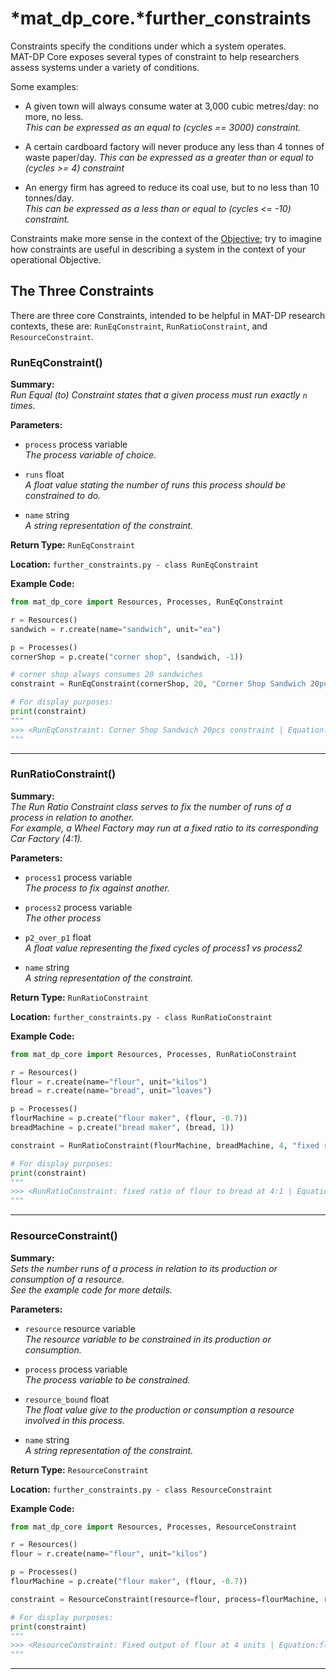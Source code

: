# *mat_dp_core.***further_constraints**

Constraints specify the conditions under which a system operates.  
MAT-DP Core exposes several types of constraint to help researchers assess systems under a variety of conditions.

Some examples:  

* A given town will always consume water at 3,000 cubic metres/day: no more, no less.  
  *This can be expressed as an equal to (cycles == 3000) constraint.*

* A certain cardboard factory will never produce any less than 4 tonnes of waste paper/day.
  *This can be expressed as a greater than or equal to (cycles >= 4) constraint*

* An energy firm has agreed to reduce its coal use, but to no less than 10 tonnes/day.  
  *This can be expressed as a less than or equal to (cycles <= -10) constraint.*

Constraints make more sense in the context of the [Objective](objective.md); try to imagine how constraints are useful in describing a system in the context of your operational Objective.  


## **The Three Constraints**

There are three core Constraints, intended to be helpful in MAT-DP research contexts, these are: ```RunEqConstraint```, ```RunRatioConstraint```, and ```ResourceConstraint```.

### **RunEqConstraint()**

**Summary:**  
*Run Equal (to) Constraint states that a given process must run exactly `n` times.*

**Parameters:**

* ```process``` process variable  
  *The process variable of choice.*

* ```runs``` float  
  *A float value stating the number of runs this process should be constrained to do.*

* ```name``` string  
  *A string representation of the constraint.*

**Return Type:**  ```RunEqConstraint```

**Location:** ```further_constraints.py - class RunEqConstraint```

**Example Code:**
```py
from mat_dp_core import Resources, Processes, RunEqConstraint

r = Resources()
sandwich = r.create(name="sandwich", unit="ea")

p = Processes() 
cornerShop = p.create("corner shop", (sandwich, -1))

# corner shop always consumes 20 sandwiches
constraint = RunEqConstraint(cornerShop, 20, "Corner Shop Sandwich 20pcs constraint")

# For display purposes:
print(constraint)
"""
>>> <RunEqConstraint: Corner Shop Sandwich 20pcs constraint | Equation:corner shop == 20>
"""
```

---

### **RunRatioConstraint()**

**Summary:**  
*The Run Ratio Constraint class serves to fix the number of runs of a process in relation to another.  
For example, a Wheel Factory may run at a fixed ratio to its corresponding Car Factory (4:1).*

**Parameters:**

* ```process1``` process variable  
  *The process to fix against another.*

* ```process2```  process variable  
  *The other process*

* ```p2_over_p1``` float  
  *A float value representing the fixed cycles of process1 vs process2*

* ```name``` string  
  *A string representation of the constraint.*

**Return Type:**  ```RunRatioConstraint```

**Location:** ```further_constraints.py - class RunRatioConstraint```

**Example Code:**
```py
from mat_dp_core import Resources, Processes, RunRatioConstraint

r = Resources()
flour = r.create(name="flour", unit="kilos")
bread = r.create(name="bread", unit="loaves")

p = Processes() 
flourMachine = p.create("flour maker", (flour, -0.7))
breadMachine = p.create("bread maker", (bread, 1))

constraint = RunRatioConstraint(flourMachine, breadMachine, 4, "fixed run ratio of bread to flour at 4:1")

# For display purposes:
print(constraint)
"""
>>> <RunRatioConstraint: fixed ratio of flour to bread at 4:1 | Equation:flour maker - 4*bread maker == 0>
"""
```

---

### **ResourceConstraint()**

**Summary:**  
*Sets the number runs of a process in relation to its production or consumption of a resource.  
See the example code for more details.*

**Parameters:**

* ```resource``` resource variable  
  *The resource variable to be constrained in its production or consumption.*

* ```process``` process variable  
  *The process variable to be constrained.*

* ```resource_bound``` float  
  *The float value give to the production or consumption a resource involved in this process.*

* ```name``` string  
  *A string representation of the constraint.*

**Return Type:**  ```ResourceConstraint```

**Location:** ```further_constraints.py - class ResourceConstraint```

**Example Code:**
```py
from mat_dp_core import Resources, Processes, ResourceConstraint

r = Resources()
flour = r.create(name="flour", unit="kilos")

p = Processes() 
flourMachine = p.create("flour maker", (flour, -0.7))

constraint = ResourceConstraint(resource=flour, process=flourMachine, resource_bound=4, name="Fixed output of flour at 4 units")

# For display purposes:
print(constraint)
"""
>>> <ResourceConstraint: Fixed output of flour at 4 units | Equation:flour maker == 5.714285714285714>
"""
```

---
